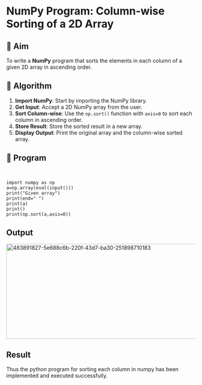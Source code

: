 # NumPy Program: Column-wise Sorting of a 2D Array

## 🎯 Aim
To write a **NumPy** program that sorts the elements in each column of a given 2D array in ascending order.

## 🧠 Algorithm

1. **Import NumPy**: Start by importing the NumPy library.
2. **Get Input**: Accept a 2D NumPy array from the user.
3. **Sort Column-wise**: Use the `np.sort()` function with `axis=0` to sort each column in ascending order.
4. **Store Result**: Store the sorted result in a new array.
5. **Display Output**: Print the original array and the column-wise sorted array.

## 🧾 Program
```


import numpy as np 
a=np.array(eval(input())) 
print("Given array") 
print(end=" ") 
print(a) 
print() 
print(np.sort(a,axis=0))
```
## Output
<img width="602" height="252" alt="483891827-5e688c6b-220f-43d7-ba30-251898710183" src="https://github.com/user-attachments/assets/0b72f261-d0d9-428a-aeea-8787e2fd5277" />

## Result
Thus the python program for sorting each column in numpy has been implemented and executed successfully.
